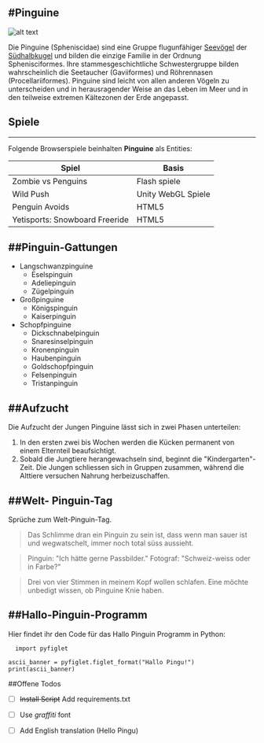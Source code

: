 #Pinguine
---
![alt text](https://user-content.gitlab-static.net/82e30871822df67c271577ef1a5eb7cb5563d481/68747470733a2f2f75706c6f61642e77696b696d656469612e6f72672f77696b6970656469612f636f6d6d6f6e732f7468756d622f612f61312f46616c6b6c616e645f49736c616e64735f50656e6775696e735f33362e6a70672f33303070782d46616c6b6c616e645f49736c616e64735f50656e6775696e735f33362e6a7067)

Die Pinguine (Spheniscidae) sind eine Gruppe flugunfähiger [Seevögel](https://de.wikipedia.org/wiki/Meeresvogel) der [Südhalbkugel](https://de.wikipedia.org/wiki/S%C3%BCdhalbkugel) und bilden die einzige Familie in der Ordnung Sphenisciformes. Ihre stammesgeschichtliche Schwestergruppe bilden wahrscheinlich die Seetaucher (Gaviiformes) und Röhrennasen (Procellariiformes). Pinguine sind leicht von allen anderen Vögeln zu unterscheiden und in herausragender Weise an das Leben im Meer und in den teilweise extremen Kältezonen der Erde angepasst.

## Spiele
---

Folgende Browserspiele beinhalten **Pinguine** als Entities:

| Spiel | Basis |
| ----------- | ----------- |
| Zombie vs Penguins | Flash spiele |
| Wild Push | Unity WebGL Spiele |
| Penguin Avoids | HTML5 |
| Yetisports: Snowboard Freeride | HTML5 |

##Pinguin-Gattungen
---
- Langschwanzpinguine
    -   Eselspinguin
    -   Adeliepinguin
    -   Zügelpinguin
- Großpinguine
    -   Königspinguin
    -   Kaiserpinguin
- Schopfpinguine
    -   Dickschnabelpinguin
    -   Snaresinselpinguin
    -   Kronenpinguin
    -   Haubenpinguin
    -   Goldschopfpinguin
    -   Felsenpinguin
    -   Tristanpinguin

##Aufzucht
---
Die Aufzucht der Jungen Pinguine lässt sich in zwei Phasen unterteilen:

1. In den ersten zwei bis Wochen werden die Kücken permanent von einem Elternteil beaufsichtigt.
2. Sobald die Jungtiere herangewachseln sind, beginnt die "Kindergarten"-Zeit. Die Jungen schliessen sich in Gruppen zusammen, während die Alttiere versuchen Nahrung herbeizuschaffen.

##Welt- Pinguin-Tag
---
Sprüche zum Welt-Pinguin-Tag.

> Das Schlimme dran ein Pinguin zu sein ist, dass wenn man sauer ist und wegwatschelt, immer noch total süss aussieht.

> Pinguin: "Ich hätte gerne Passbilder." Fotograf: "Schweiz-weiss oder in Farbe?"

> Drei von vier Stimmen in meinem Kopf wollen schlafen. Eine möchte unbedigt wissen, ob Pinguine Knie haben.

##Hallo-Pinguin-Programm
---

Hier findet ihr den Code für das Hallo Pinguin Programm in Python:

```
  import pyfiglet

ascii_banner = pyfiglet.figlet_format("Hallo Pingu!")
print(ascii_banner)
```

##Offene Todos

- [ ] ~~Install Script~~ Add requirements.txt
- [ ] Use *graffiti* font
- [ ] Add English translation (Hello Pingu)

